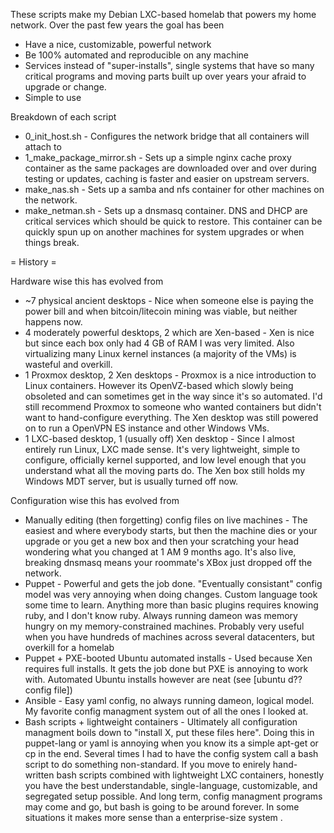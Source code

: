 These scripts make my Debian LXC-based homelab that powers my home network. Over the past few years the goal has been

 - Have a nice, customizable, powerful network
 - Be 100% automated and reproducible on any machine
 - Services instead of "super-installs", single systems that have so many critical programs and moving parts built up over years your afraid to upgrade or change.
 - Simple to use

Breakdown of each script
 - 0_init_host.sh - Configures the network bridge that all containers will attach to
 - 1_make_package_mirror.sh - Sets up a simple nginx cache proxy container as the same packages are downloaded over and over during testing or updates, caching is faster and easier on upstream servers. 
 - make_nas.sh - Sets up a samba and nfs container for other machines on the network. 
 - make_netman.sh - Sets up a dnsmasq container. DNS and DHCP are critical services which should be quick to restore. This container can be quickly spun up on another machines for system upgrades or when things break.

= History =

Hardware wise this has evolved from 

 - ~7 physical ancient desktops - Nice when someone else is paying the power bill and when bitcoin/litecoin mining was viable, but neither happens now.
 - 4 moderately powerful desktops, 2 which are Xen-based - Xen is nice but since each box only had 4 GB of RAM I was very limited. Also virtualizing many Linux kernel instances (a majority of the VMs) is wasteful and overkill.
 - 1 Proxmox desktop, 2 Xen desktops - Proxmox is a nice introduction to Linux containers. However its OpenVZ-based which slowly being obsoleted and can sometimes get in the way since it's so automated. I'd still recommend Proxmox to someone who wanted containers but didn't want to hand-configure everything. The Xen desktop was still powered on to run a OpenVPN ES instance and other Windows VMs.
 - 1 LXC-based desktop, 1 (usually off) Xen desktop - Since I almost entirely run Linux, LXC made sense. It's very lightweight, simple to configure, officially kernel supported, and low level enough that you understand what all the moving parts do. The Xen box still holds my Windows MDT server, but is usually turned off now.

Configuration wise this has evolved from
 - Manually editing (then forgetting) config files on live machines - The easiest and where everybody starts, but then the machine dies or your upgrade or you get a new box and then your scratching your head wondering what you changed at 1 AM 9 months ago. It's also live, breaking dnsmasq means your roommate's XBox just dropped off the network.
 - Puppet - Powerful and gets the job done. "Eventually consistant" config model was very annoying when doing changes. Custom language took some time to learn. Anything more than basic plugins requires knowing ruby, and I don't know ruby. Always running dameon was memory hungry on my memory-constrained machines. Probably very useful when you have hundreds of machines across several datacenters, but overkill for a homelab
 - Puppet + PXE-booted Ubuntu automated installs - Used because Xen requires full installs. It gets the job done but PXE is annoying to work with. Automated Ubuntu installs however are neat (see [ubuntu d?? config file])
 - Ansible - Easy yaml config, no always running dameon, logical model. My favorite config managment system out of all the ones I looked at. 
 - Bash scripts + lightweight containers - Ultimately all configuration managment boils down to "install X, put these files here". Doing this in puppet-lang or yaml is annoying when you know its a simple apt-get or cp in the end. Several times I had to have the config system call a bash script to do something non-standard. If you move to enirely hand-written bash scripts combined with lightweight LXC containers, honestly you have the best understandable, single-language, customizable, and segregated setup possible. And long term, config managment programs may come and go, but bash is going to be around forever. In some situations it makes more sense than a enterprise-size system                                                                                                                                                                                                                                                                                                                                                                                                                                                                                                                                                                                                                                                                                                                                                                                                                                                                                                                                                                                                                                                                                                                                                                                                                                                                                                                                                                                                                                                                                                                                                                                                                                                                                                                                                                                                                                                                                                                                                                                                                                                                                                                                                                                                                                                                                                                                                                                                                                                                                                                                                                                                                                                                                                                                                                                                                                                                                                                                                                                                                                                                                                                                                                                                                                                                                                                                                                                                                                                                                                                                                                                                                                                                                                                                                                                                                                                                                                                                                                                                                                                                                                                                                                                                                                                                                                                                                                                                                                                                                                                                                                                                                                                                                                                                                                                                                                                                                                                                                                                                                                                                                                                                                                                                                                                                                                                                                                                                                                                                                                                                                                                                                                                                                                                                                                                                                                                                                                                                                                                                                                                                                                                                                                                                                                                                                                                                                                                                                                                                                                                                                                                                                                                                                                                                                                                                                                                                                                                                                                                                                                                                                                                                                                                                                                                                                                                                                                                                                                                                                                                                                                                                                                                                                                                                                                                                                                                                                                                                                                                                                                                                                                                                                                                                                                                                                                                                                                                                                                                                                                                                                                                                                                                                                                                                                                                                                                                                                                                                                                                                                                                                                                                                                                                                                                                                                                                                                                                                                                                                                                                                                                                                                                                                                                                                                                                                                                                                                                                                                                                                                                                                                                                                                                                                                                                                                                                                                                                                                                                                                                                                                                                                                                                                                                                                                                                                                                                                                                                                                                                                                                                                                                                                                                                                                                                                                                                                                                                                                                                                                                                                                                                                                                                                                                                                                                                                                                                                                                                                                                                                                                                                                                                                                                                                                                                                                                                                                                                                                                                                                                                                                                                                                                                                                                                                                                                                                                                                                                                                                                                                                                                                                                                                                                                                                                                                                                                                                                                                                                                                                                                                                                                                                                                                                                                                                                                                                                                                                                                                                                                                                                                                                                                                                                                                                                                                                                                                                                                                                                                                                                                                                                                                                                                                                                                                                                                                                                                                                                                                                                                                                                                                                                                                                                                                                                                                                                                                                                                                                                                                                                                                                                                                                                                                                                                                                                                                                                                                                                                                                                                                                                                                                                                                                                                                                                                                                                                                                                                                                                                                                                                                                                                                                                                                                                                                                                                                                                                                                                                                                                                                                                                                                                                                                                                                                                                                                                                                                                                                                                                                                                                                                                                                                                                                                                                                                                                                                                                                                                                                                                                                                                                                                                                                                                                                                                                                                                                                                                                                                                                                                                                                                                                                                                                                                                                                                                                                                                                                                                                                                                                                                                                                                                                                                                                                                                                                                                                                                                                                                                                                                                                                                                                                                                                                                                                                                                                                                                                                                                                                                                                                                                                                                                                                                                                                                                                                                                                                                                                                                                                                                                                                                                                                                                                                                                                                                                                                                                                                                                                                                                                                                                                                                                                                                                                                                                                                                                                                                                                                                                                                                                                                                                                                                                                                                                                                                                                                                                                                                                                                                                                                                                                                                                                                                                                                                                                                                                                                                                                                                                                                                                                                                                                                                                                                                                                                                                                                                                                                                                                                                                                                                                                                                                                                                                                                                                                                                                                                                                                                                                                                                                                                                                                                                                                                                                                                                                                                                                                                                                                                                                                                                                                                                                                                                                                                                                                                                                                                                                                                                                                                                                                                                                                                                                                                                                                                                                                                                                                                                                                                                                                                                                                                                                                                                                                                                                                                                                                                                                                                                                                                                                                                                                                                                                                                                                                                                                                                                                                                                                                                                                                                                                                                                                                                                                                     .
